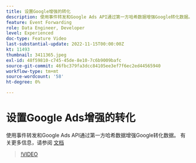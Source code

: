 ```yaml
---
title: 设置Google增强的转化
description: 使用事件转发和Google Ads API通过第一方哈希数据增强Google转化数据。
feature: Event Forwarding
role: Data Engineer, Developer
level: Experienced
doc-type: Feature Video
last-substantial-update: 2022-11-15T00:00:00Z
kt: 11493
thumbnail: 3411365.jpeg
exl-id: 48f59810-c745-45de-8e10-7c6b9009bafc
source-git-commit: 46fbc379fa3dcc84105ee3ef7f6ec2ed44565940
workflow-type: tm+mt
source-wordcount: '58'
ht-degree: 0%

---
```


# 设置Google Ads增强的转化

使用事件转发和Google Ads API通过第一方哈希数据增强Google转化数据。 有关更多信息，请参阅 [文档](https://experienceleague.adobe.com/docs/experience-platform/tags/extensions/adobe/google-ads-enhanced-conversions/overview.html)

>[!VIDEO](https://video.tv.adobe.com/v/3411365/?quality=12&learn=on)

